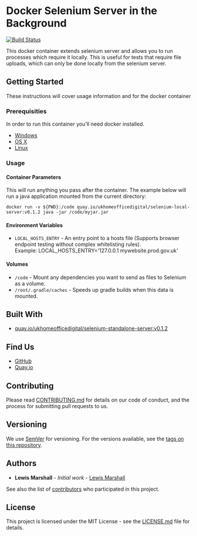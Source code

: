 # Docker Selenium Server in the Background

[![Build Status](https://travis-ci.org/UKHomeOffice/docker-selenium-local-server.svg?branch=master)](https://travis-ci.org/UKHomeOffice/docker-selenium-local-server)

This docker container extends selenium server and allows you to run 
processes which require it locally. This is useful for tests that require 
file uploads, which can only be done locally from the selenium server.

## Getting Started

These instructions will cover usage information and for the docker container 

### Prerequisities


In order to run this container you'll need docker installed.

* [Windows](https://docs.docker.com/windows/started)
* [OS X](https://docs.docker.com/mac/started/)
* [Linux](https://docs.docker.com/linux/started/)

### Usage

#### Container Parameters

This will run anything you pass after the container. The example below will run a java application mounted from the 
current directory:

```shell
docker run -v ${PWD}:/code quay.io/ukhomeofficedigital/selenium-local-server:v0.1.2 java -jar /code/myjar.jar
```

#### Environment Variables

* `LOCAL_HOSTS_ENTRY` - An entry point to a hosts file (Supports browser endpoint testing without complex whitelisting 
rules).  
  Example: LOCAL_HOSTS_ENTRY='127.0.0.1 mywebsite.prod.gov.uk'

#### Volumes

* `/code` - Mount any dependencies you want to send as files to Selenium as a volume.
* `/root/.gradle/caches` - Speeds up gradle builds when this data is mounted. 

## Built With

* [quay.io/ukhomeofficedigital/selenium-standalone-server:v0.1.2](https://github.com/UKHomeOffice/docker-selenium-standalone-server)

## Find Us

* [GitHub](https://github.com/UKHomeOffice/docker-selenium-local-server)
* [Quay.io](https://quay.io/ukhomeofficedigital/selenium-local-server)

## Contributing

Please read [CONTRIBUTING.md](CONTRIBUTING.md) for details on our code of conduct, and the process for submitting pull requests to us.

## Versioning

We use [SemVer](http://semver.org/) for versioning. For the versions available, see the 
[tags on this repository](https://github.com/UKHomeOffice/docker-selenium-local-server/tags). 

## Authors

* **Lewis Marshall** - *Initial work* - [Lewis Marshall](https://github.com/lewismarshall)

See also the list of [contributors](https://github.com/UKHomeOffice/docker-selenium-local-server/contributors) who 
participated in this project.

## License

This project is licensed under the MIT License - see the [LICENSE.md](LICENSE.md) file for details.
